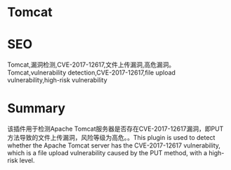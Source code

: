 # Tomcat
# SEO
Tomcat,漏洞检测,CVE-2017-12617,文件上传漏洞,高危漏洞。Tomcat,vulnerability detection,CVE-2017-12617,file upload vulnerability,high-risk vulnerability
# Summary
该插件用于检测Apache Tomcat服务器是否存在CVE-2017-12617漏洞，即PUT方法导致的文件上传漏洞，风险等级为高危。。This plugin is used to detect whether the Apache Tomcat server has the CVE-2017-12617 vulnerability, which is a file upload vulnerability caused by the PUT method, with a high-risk level.
